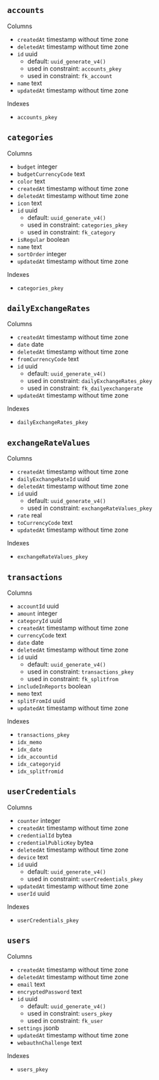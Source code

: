 ## `accounts`

Columns
- `createdAt` timestamp without time zone
- `deletedAt` timestamp without time zone
- `id` uuid
  - default: `uuid_generate_v4()`
  - used in constraint: `accounts_pkey`
  - used in constraint: `fk_account`
- `name` text
- `updatedAt` timestamp without time zone

Indexes
- `accounts_pkey`

## `categories`

Columns
- `budget` integer
- `budgetCurrencyCode` text
- `color` text
- `createdAt` timestamp without time zone
- `deletedAt` timestamp without time zone
- `icon` text
- `id` uuid
  - default: `uuid_generate_v4()`
  - used in constraint: `categories_pkey`
  - used in constraint: `fk_category`
- `isRegular` boolean
- `name` text
- `sortOrder` integer
- `updatedAt` timestamp without time zone

Indexes
- `categories_pkey`

## `dailyExchangeRates`

Columns
- `createdAt` timestamp without time zone
- `date` date
- `deletedAt` timestamp without time zone
- `fromCurrencyCode` text
- `id` uuid
  - default: `uuid_generate_v4()`
  - used in constraint: `dailyExchangeRates_pkey`
  - used in constraint: `fk_dailyexchangerate`
- `updatedAt` timestamp without time zone

Indexes
- `dailyExchangeRates_pkey`

## `exchangeRateValues`

Columns
- `createdAt` timestamp without time zone
- `dailyExchangeRateId` uuid
- `deletedAt` timestamp without time zone
- `id` uuid
  - default: `uuid_generate_v4()`
  - used in constraint: `exchangeRateValues_pkey`
- `rate` real
- `toCurrencyCode` text
- `updatedAt` timestamp without time zone

Indexes
- `exchangeRateValues_pkey`

## `transactions`

Columns
- `accountId` uuid
- `amount` integer
- `categoryId` uuid
- `createdAt` timestamp without time zone
- `currencyCode` text
- `date` date
- `deletedAt` timestamp without time zone
- `id` uuid
  - default: `uuid_generate_v4()`
  - used in constraint: `transactions_pkey`
  - used in constraint: `fk_splitfrom`
- `includeInReports` boolean
- `memo` text
- `splitFromId` uuid
- `updatedAt` timestamp without time zone

Indexes
- `transactions_pkey`
- `idx_memo`
- `idx_date`
- `idx_accountid`
- `idx_categoryid`
- `idx_splitfromid`

## `userCredentials`

Columns
- `counter` integer
- `createdAt` timestamp without time zone
- `credentialId` bytea
- `credentialPublicKey` bytea
- `deletedAt` timestamp without time zone
- `device` text
- `id` uuid
  - default: `uuid_generate_v4()`
  - used in constraint: `userCredentials_pkey`
- `updatedAt` timestamp without time zone
- `userId` uuid

Indexes
- `userCredentials_pkey`

## `users`

Columns
- `createdAt` timestamp without time zone
- `deletedAt` timestamp without time zone
- `email` text
- `encryptedPassword` text
- `id` uuid
  - default: `uuid_generate_v4()`
  - used in constraint: `users_pkey`
  - used in constraint: `fk_user`
- `settings` jsonb
- `updatedAt` timestamp without time zone
- `webauthnChallenge` text

Indexes
- `users_pkey`
